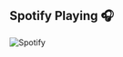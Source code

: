	
<h2 align>Spotify Playing 🎧</h2>
    
![Spotify](https://novatorem.vercel.app/api/spotify)
    



